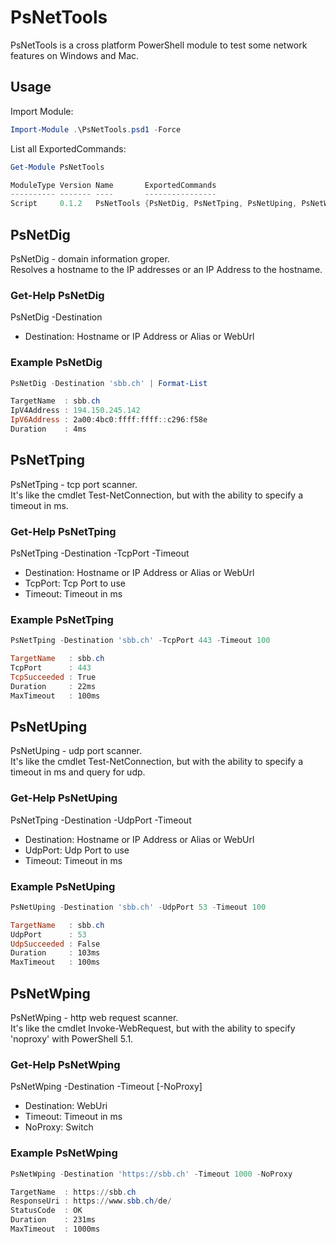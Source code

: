 # PsNetTools

PsNetTools is a cross platform PowerShell module to test some network features on Windows and Mac.  

## Usage

Import Module:  

````powershell
Import-Module .\PsNetTools.psd1 -Force
````

List all ExportedCommands:  

````powershell
Get-Module PsNetTools

ModuleType Version Name       ExportedCommands
---------- ------- ----       ----------------
Script     0.1.2   PsNetTools {PsNetDig, PsNetTping, PsNetUping, PsNetWping}
````

## PsNetDig

PsNetDig - domain information groper.  
Resolves a hostname to the IP addresses or an IP Address to the hostname.  

### Get-Help PsNetDig

PsNetDig -Destination

- Destination: Hostname or IP Address or Alias or WebUrl

### Example PsNetDig

````powershell
PsNetDig -Destination 'sbb.ch' | Format-List

TargetName  : sbb.ch
IpV4Address : 194.150.245.142
IpV6Address : 2a00:4bc0:ffff:ffff::c296:f58e
Duration    : 4ms
````

## PsNetTping

PsNetTping - tcp port scanner.  
It's like the cmdlet Test-NetConnection, but with the ability to specify a timeout in ms.  

### Get-Help PsNetTping

PsNetTping -Destination -TcpPort -Timeout

- Destination: Hostname or IP Address or Alias or WebUrl
- TcpPort:     Tcp Port to use
- Timeout:     Timeout in ms

### Example PsNetTping

````powershell
PsNetTping -Destination 'sbb.ch' -TcpPort 443 -Timeout 100

TargetName   : sbb.ch
TcpPort      : 443
TcpSucceeded : True
Duration     : 22ms
MaxTimeout   : 100ms
````

## PsNetUping

PsNetUping - udp port scanner.  
It's like the cmdlet Test-NetConnection, but with the ability to specify a timeout in ms and query for udp.  

### Get-Help PsNetUping

PsNetTping -Destination -UdpPort -Timeout

- Destination: Hostname or IP Address or Alias or WebUrl
- UdpPort:     Udp Port to use
- Timeout:     Timeout in ms

### Example PsNetUping

````powershell
PsNetUping -Destination 'sbb.ch' -UdpPort 53 -Timeout 100

TargetName   : sbb.ch
UdpPort      : 53
UdpSucceeded : False
Duration     : 103ms
MaxTimeout   : 100ms
````

## PsNetWping

PsNetWping - http web request scanner.  
It's like the cmdlet Invoke-WebRequest, but with the ability to specify 'noproxy' with PowerShell 5.1.  

### Get-Help PsNetWping

PsNetWping -Destination -Timeout [-NoProxy]

- Destination: WebUri
- Timeout:     Timeout in ms
- NoProxy:     Switch

### Example PsNetWping

````powershell
PsNetWping -Destination 'https://sbb.ch' -Timeout 1000 -NoProxy

TargetName  : https://sbb.ch
ResponseUri : https://www.sbb.ch/de/
StatusCode  : OK
Duration    : 231ms
MaxTimeout  : 1000ms
````

